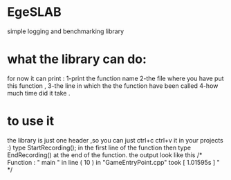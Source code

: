 # EgeSLAB
simple logging and benchmarking library 
# what the library can do:
for now it can print :
  1-print the function name 
  2-the file where you have put this function ,
  3-the line in which the the function have been called 
  4-how much time did it take .



# to use it 
the library is just one header ,so you can just ctrl+c ctrl+v it in your projects :)
type  StartRecording(); in the first line of the function then type  EndRecording() at the end of the function.
the output look like this 
   /* Function : " main " in line ( 10 ) in "GameEntryPoint.cpp" took [ 1.01595s ] " */

